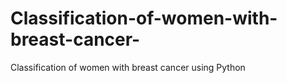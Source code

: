 # Classification-of-women-with-breast-cancer-
Classification of women with breast cancer using Python
